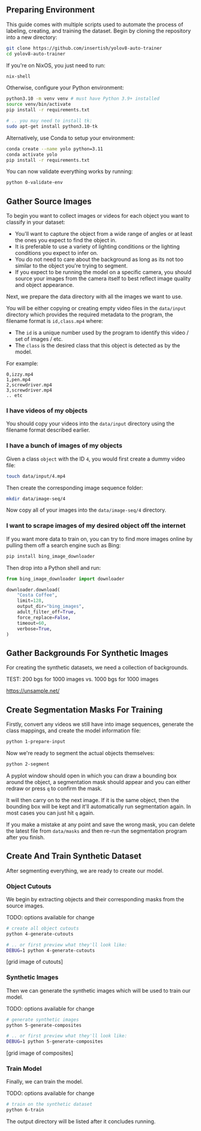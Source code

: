 ## Preparing Environment

This guide comes with multiple scripts used to automate the process of labeling, creating, and training the dataset. Begin by cloning the repository into a new directory:

```bash
git clone https://github.com/insertish/yolov8-auto-trainer
cd yolov8-auto-trainer
```

If you're on NixOS, you just need to run:

```bash
nix-shell
```

Otherwise, configure your Python environment:

```bash
python3.10 -m venv venv # must have Python 3.9+ installed
source venv/bin/activate
pip install -r requirements.txt

# .. you may need to install tk:
sudo apt-get install python3.10-tk
```

Alternatively, use Conda to setup your environment:

```bash
conda create --name yolo python=3.11
conda activate yolo
pip install -r requirements.txt
```

You can now validate everything works by running:

```bash
python 0-validate-env
```

## Gather Source Images

To begin you want to collect images or videos for each object you want to classify in your dataset:

- You'll want to capture the object from a wide range of angles or at least the ones you expect to find the object in.
- It is preferable to use a variety of lighting conditions or the lighting conditions you expect to infer on.
- You do not need to care about the background as long as its not too similar to the object you're trying to segment.
- If you expect to be running the model on a specific camera, you should source your images from the camera itself to best reflect image quality and object appearance.

Next, we prepare the data directory with all the images we want to use.

You will be either copying or creating empty video files in the `data/input` directory which provides the required metadata to the program, the filename format is `id,class.mp4` where:

- The `id` is a unique number used by the program to identify this video / set of images / etc.
- The `class` is the desired class that this object is detected as by the model.

For example:

```
0,izzy.mp4
1,pen.mp4
2,screwdriver.mp4
3,screwdriver.mp4
.. etc
```

### I have videos of my objects

You should copy your videos into the `data/input` directory using the filename format described earlier.

### I have a bunch of images of my objects

Given a class `object` with the ID `4`, you would first create a dummy video file:

```bash
touch data/input/4.mp4
```

Then create the corresponding image sequence folder:

```bash
mkdir data/image-seq/4
```

Now copy all of your images into the `data/image-seq/4` directory.

### I want to scrape images of my desired object off the internet

If you want more data to train on, you can try to find more images online by pulling them off a search engine such as Bing:

```bash
pip install bing_image_downloader
```

Then drop into a Python shell and run:

```python
from bing_image_downloader import downloader

downloader.download(
    "Costa Coffee",
    limit=128,
    output_dir="bing_images",
    adult_filter_off=True,
    force_replace=False,
    timeout=60,
    verbose=True,
)
```

## Gather Backgrounds For Synthetic Images

For creating the synthetic datasets, we need a collection of backgrounds.

TEST: 200 bgs for 1000 images vs. 1000 bgs for 1000 images

https://unsample.net/

## Create Segmentation Masks For Training

Firstly, convert any videos we still have into image sequences, generate the class mappings, and create the model information file:

```bash
python 1-prepare-input
```

Now we're ready to segment the actual objects themselves:

```bash
python 2-segment
```

A pyplot window should open in which you can draw a bounding box around the object, a segmentation mask should appear and you can either redraw or press `q` to confirm the mask.

It will then carry on to the next image. If it is the same object, then the bounding box will be kept and it'll automatically run segmentation again. In most cases you can just hit `q` again.

If you make a mistake at any point and save the wrong mask, you can delete the latest file from `data/masks` and then re-run the segmentation program after you finish.

## Create And Train Synthetic Dataset

After segmenting everything, we are ready to create our model.

### Object Cutouts

We begin by extracting objects and their corresponding masks from the source images.

TODO: options available for change

```bash
# create all object cutouts
python 4-generate-cutouts

# .. or first preview what they'll look like:
DEBUG=1 python 4-generate-cutouts
```

[grid image of cutouts]

### Synthetic Images

Then we can generate the synthetic images which will be used to train our model.

TODO: options available for change

```bash
# generate synthetic images
python 5-generate-composites

# .. or first preview what they'll look like:
DEBUG=1 python 5-generate-composites
```

[grid image of composites]

### Train Model

Finally, we can train the model.

TODO: options available for change

```bash
# train on the synthetic dataset
python 6-train
```

The output directory will be listed after it concludes running.
